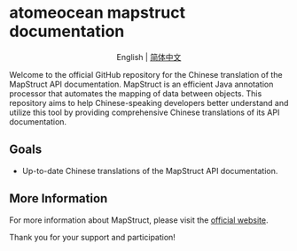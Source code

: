 # atomeocean mapstruct documentation

<p align="center">
English | <a href="README_zh.md">简体中文 </a>
</p>

Welcome to the official GitHub repository for the Chinese translation of the MapStruct API documentation. MapStruct is an efficient Java annotation processor that automates the mapping of data between objects. This repository aims to help Chinese-speaking developers better understand and utilize this tool by providing comprehensive Chinese translations of its API documentation.

## Goals

- Up-to-date Chinese translations of the MapStruct API documentation.


## More Information

For more information about MapStruct, please visit the [official website](https://mapstruct.org/).

Thank you for your support and participation!